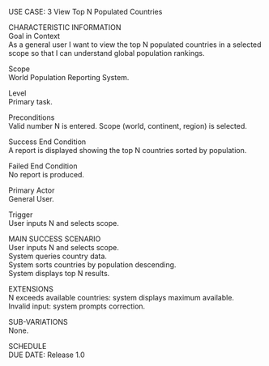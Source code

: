 USE CASE: 3 View Top N Populated Countries

CHARACTERISTIC INFORMATION  
Goal in Context  
As a general user I want to view the top N populated countries in a selected scope so that I can understand global population rankings.

Scope  
World Population Reporting System.

Level  
Primary task.

Preconditions  
Valid number N is entered. Scope (world, continent, region) is selected.

Success End Condition  
A report is displayed showing the top N countries sorted by population.

Failed End Condition  
No report is produced.

Primary Actor  
General User.

Trigger  
User inputs N and selects scope.

MAIN SUCCESS SCENARIO  
User inputs N and selects scope.  
System queries country data.  
System sorts countries by population descending.  
System displays top N results.

EXTENSIONS  
N exceeds available countries: system displays maximum available.  
Invalid input: system prompts correction.

SUB-VARIATIONS  
None.

SCHEDULE  
DUE DATE: Release 1.0
